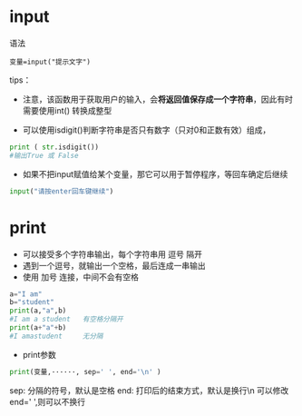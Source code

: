 # input

语法
```
变量=input("提示文字")
```

tips：
- 注意，该函数用于获取用户的输入，会**将返回值保存成一个字符串**，因此有时需要使用int() 转换成整型

- 可以使用isdigit()判断字符串是否只有数字（只对0和正数有效）组成，
```python
print ( str.isdigit())
#输出True 或 False
```

- 如果不把input赋值给某个变量，那它可以用于暂停程序，等回车确定后继续
```python
input("请按enter回车键继续")
```

# print

- 可以接受多个字符串输出，每个字符串用 逗号 隔开
- 遇到一个逗号，就输出一个空格，最后连成一串输出
- 使用 加号 连接，中间不会有空格

```python
a="I am"
b="student"
print(a,"a",b)
#I am a student   有空格分隔开
print(a+"a"+b)
#I amastudent     无分隔 
```

- print参数
```python
print(变量,······, sep=' ', end='\n' )
```

sep: 分隔的符号，默认是空格
end: 打印后的结束方式，默认是换行\n
可以修改end=' ',则可以不换行

